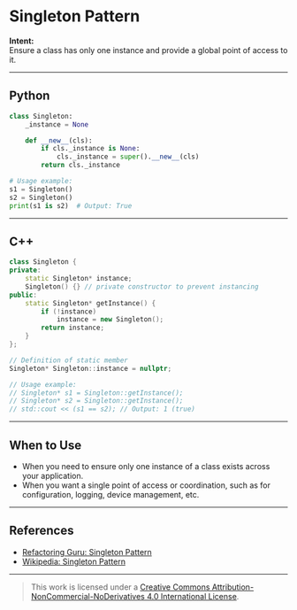 # Singleton Pattern

**Intent:**\
Ensure a class has only one instance and provide a global point of access to it.

---

## Python

```python
class Singleton:
    _instance = None

    def __new__(cls):
        if cls._instance is None:
            cls._instance = super().__new__(cls)
        return cls._instance

# Usage example:
s1 = Singleton()
s2 = Singleton()
print(s1 is s2)  # Output: True
```

---

## C++

```cpp
class Singleton {
private:
    static Singleton* instance;
    Singleton() {} // private constructor to prevent instancing
public:
    static Singleton* getInstance() {
        if (!instance)
            instance = new Singleton();
        return instance;
    }
};

// Definition of static member
Singleton* Singleton::instance = nullptr;

// Usage example:
// Singleton* s1 = Singleton::getInstance();
// Singleton* s2 = Singleton::getInstance();
// std::cout << (s1 == s2); // Output: 1 (true)
```

---

## When to Use

- When you need to ensure only one instance of a class exists across your application.
- When you want a single point of access or coordination, such as for configuration, logging, device management, etc.

---

## References

- [Refactoring Guru: Singleton Pattern](https://refactoring.guru/design-patterns/singleton)
- [Wikipedia: Singleton Pattern](https://en.wikipedia.org/wiki/Singleton_pattern)

---

> This work is licensed under a [Creative Commons Attribution-NonCommercial-NoDerivatives 4.0 International License](https://creativecommons.org/licenses/by-nc-nd/4.0/).

